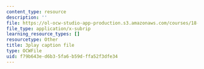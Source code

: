 ```yaml
---
content_type: resource
description: ''
file: https://ol-ocw-studio-app-production.s3.amazonaws.com/courses/18-01sc-single-variable-calculus-fall-2010/f79b643ed6b35fa6b59dffa52f3dfe34_UBh66KVAJI.vtt
file_type: application/x-subrip
learning_resource_types: []
resourcetype: Other
title: 3play caption file
type: OCWFile
uid: f79b643e-d6b3-5fa6-b59d-ffa52f3dfe34
---
```

